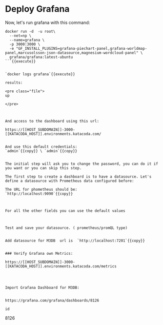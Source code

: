 # Deploy Grafana

Now, let's run grafana with this command:



```
docker run -d  -u root\
  --net=np \
  --name=grafana \
  -p 3000:3000 \
  -e "GF_INSTALL_PLUGINS=grafana-piechart-panel,grafana-worldmap-panel,marcusolsson-json-datasource,magnesium-wordcloud-panel" \
  grafana/grafana:latest-ubuntu
```{{execute}}


`docker logs grafana`{{execute}}

results:

<pre class="file">
up

</pre>



And access to the dashboard using this url:

https://[[HOST_SUBDOMAIN]]-3000-[[KATACODA_HOST]].environments.katacoda.com/


And use this default credentials:
`admin`{{copy}} \ `admin`{{copy}}


The initial step will ask you to change the password, you can do it if you want or you can skip this step.

The first step to create a dashboard is to have a datasource. Let's define a datasource with Prometheus data configured before:

The URL for phometheus should be:
`http://localhost:9090`{{copy}}  



For all the other fields you can use the default values



Test and save your datasource. ( prometheus/promQL type)


Add datasource for M3DB  url is  `http://localhost:7201`{{copy}}  


### Verify Grafana own Metrics:

https://[[HOST_SUBDOMAIN]]-3000-[[KATACODA_HOST]].environments.katacoda.com/metrics




Import Grafana Dashboard for M3DB:


https://grafana.com/grafana/dashboards/8126

id

```
8126
```{{copy}}